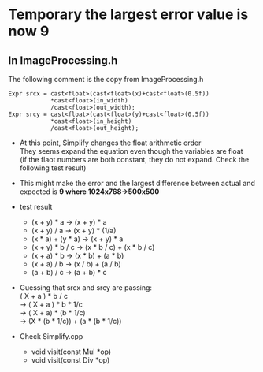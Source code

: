 # Temporary the largest error value is now 9

## In ImageProcessing.h
The following comment is the copy from ImageProcessing.h
```
Expr srcx = cast<float>(cast<float>(x)+cast<float>(0.5f))
            *cast<float>(in_width)
            /cast<float>(out_width);
Expr srcy = cast<float>(cast<float>(y)+cast<float>(0.5f))
            *cast<float>(in_height)
            /cast<float>(out_height);
```
 * At this point, Simplify changes the float arithmetic order <br>
 They seems expand the equation even though the variables are float <br>
 (if the flaot numbers are both constant, they do not expand. Check the following test result)

 * This might make the error and the largest difference between actual and expected is **9 where 1024x768->500x500**

 * test result
     * (x + y) \* a  ->  (x + y) \* a
     * (x + y) / a -> (x + y) \* (1/a)
     * (x \* a) + (y \* a) -> (x + y) \* a
     * (x + y) \* b / c -> (x \* b / c) + (x \* b / c)
     * (x + a) \* b -> (x \* b) + (a \* b)
     * (x + a) / b -> (x / b) + (a / b)
     * (a + b) / c -> (a + b) \* c


 * Guessing that srcx and srcy are passing:<br>
    ( X + a ) \* b / c <br>
    -> ( X + a ) \* b \* 1/c <br>
    -> ( X + a) \* (b \* 1/c) <br>
    -> (X \* (b \* 1/c)) + (a \* (b \* 1/c))

* Check Simplify.cpp
     * void visit(const Mul \*op)
     * void visit(const Div \*op)
